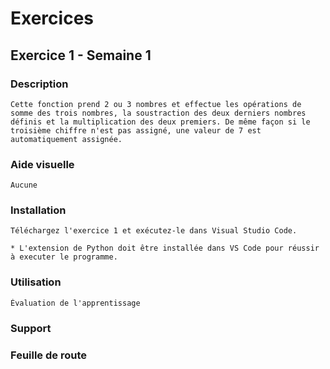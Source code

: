 # Exercices
## Exercice 1 - Semaine 1
### Description
    Cette fonction prend 2 ou 3 nombres et effectue les opérations de somme des trois nombres, la soustraction des deux derniers nombres définis et la multiplication des deux premiers. De même façon si le troisième chiffre n'est pas assigné, une valeur de 7 est automatiquement assignée.

### Aide visuelle
    Aucune

### Installation
    Téléchargez l'exercice 1 et exécutez-le dans Visual Studio Code. 

    * L'extension de Python doit être installée dans VS Code pour réussir à executer le programme.

### Utilisation
    Évaluation de l'apprentissage

### Support

### Feuille de route
